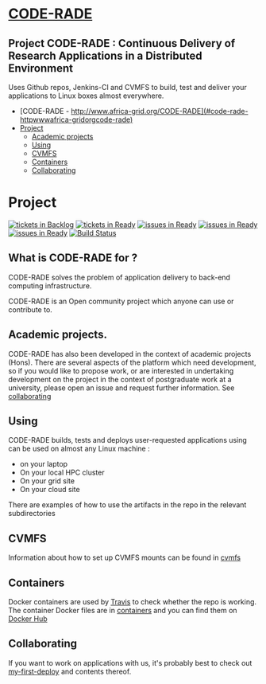 # [CODE-RADE](http://www.africa-grid.org/CODE-RADE)

## Project CODE-RADE : Continuous Delivery of Research Applications in a Distributed Environment

Uses Github repos, Jenkins-CI and CVMFS to build, test and deliver your applications to Linux boxes almost everywhere.


<!-- TOC depthFrom:1 depthTo:6 withLinks:1 updateOnSave:1 orderedList:0 -->

- [CODE-RADE - http://www.africa-grid.org/CODE-RADE](#code-rade-httpwwwafrica-gridorgcode-rade)
- [Project](#project)
	- [Academic projects](#academic-projects)
	- [Using](#using)
	- [CVMFS](#cvmfs)
	- [Containers](#containers)
	- [Collaborating](#collaborating)

<!-- /TOC -->

# Project

[![tickets in Backlog](https://badge.waffle.io/AAROC/CODE-RADE.svg?label=backlog&title=backlog)](https://waffle.io/AAROC/CODE-RADE) [![tickets in Ready](https://badge.waffle.io/AAROC/CODE-RADE.svg?label=ready&title=Ready)](https://waffle.io/AAROC/CODE-RADE) [![issues in Ready](https://badge.waffle.io/AAROC/CODE-RADE.svg?label=in%20progress&title=In%20Progress)](https://waffle.io/AAROC/CODE-RADE) [![issues in Ready](https://badge.waffle.io/AAROC/CODE-RADE.svg?label=passing&title=Passing)](https://waffle.io/AAROC/CODE-RADE) [![issues in Ready](https://badge.waffle.io/AAROC/CODE-RADE.svg?label=delivery&title=Delivery)](https://waffle.io/AAROC/CODE-RADE) [![Build Status](https://travis-ci.org/AAROC/CODE-RADE.svg?branch=u1404-buildslave)](https://travis-ci.org/AAROC/CODE-RADE)

## What is CODE-RADE for ?

CODE-RADE solves the problem of application delivery to back-end computing infrastructure. 

CODE-RADE is an Open community project which anyone can use or contribute to.
<!-- TODO - add CONTRIBUTING and CODE_OF_CONDUCT -->


## Academic projects.

CODE-RADE has also been developed in the context of academic projects (Hons). There are several aspects of the platform which need development, so if you would like to propose work, or are interested in undertaking development on the project in the context of postgraduate work at a university, please open an issue and request further information. See [collaborating](#collaborating)

## Using

CODE-RADE builds, tests and deploys user-requested applications using can be used on almost any Linux machine  :

  * on your laptop
  * On your local HPC cluster
  * On your grid site
  * On your cloud site

There are examples of how to use the artifacts in the repo in the relevant subdirectories

##  CVMFS

Information about how to set up CVMFS mounts can be found in [cvmfs](cvmfs/README.md)

## Containers

Docker containers are used by [Travis](https://travis-ci.org/AAROC/CODE-RADE) to check whether the repo is working. The container Docker files are in [containers](containers)  and you can find them on [Docker Hub](https://hub.docker.com/u/aaroc/dashboard/)


## Collaborating

If you want to work on applications with us, it's probably best to check out [my-first-deploy](https://github.com/SouthAfricaDigitalScience/my-first-deploy) and contents thereof.
